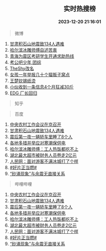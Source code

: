 <div align="center"><h2>实时热搜榜</h2><h4>2023-12-20 21:16:01</h4></div>

> 微博  

1. [甘肃积石山地震致134人遇难](https://s.weibo.com/weibo?q=%23%E7%94%98%E8%82%83%E7%A7%AF%E7%9F%B3%E5%B1%B1%E5%9C%B0%E9%9C%87%E8%87%B4134%E4%BA%BA%E9%81%87%E9%9A%BE%23&t=31&band_rank=1&Refer=top)<br />
2. [哈尔滨冰雕师傅自述苦衷](https://s.weibo.com/weibo?q=%23%E5%93%88%E5%B0%94%E6%BB%A8%E5%86%B0%E9%9B%95%E5%B8%88%E5%82%85%E8%87%AA%E8%BF%B0%E8%8B%A6%E8%A1%B7%23&t=31&band_rank=2&Refer=top)<br />
3. [青海为震区考研学生开通求助热线](https://s.weibo.com/weibo?q=%23%E9%9D%92%E6%B5%B7%E4%B8%BA%E9%9C%87%E5%8C%BA%E8%80%83%E7%A0%94%E5%AD%A6%E7%94%9F%E5%BC%80%E9%80%9A%E6%B1%82%E5%8A%A9%E7%83%AD%E7%BA%BF%23&t=31&band_rank=3&Refer=top)<br />
4. [考公吧少年 团综](https://s.weibo.com/weibo?q=%E8%80%83%E5%85%AC%E5%90%A7%E5%B0%91%E5%B9%B4%20%E5%9B%A2%E7%BB%BC&t=31&band_rank=4&Refer=top)<br />
5. [TheShy改名](https://s.weibo.com/weibo?q=%23TheShy%E6%94%B9%E5%90%8D%23&t=31&band_rank=5&Refer=top)<br />
6. [女孩一年举报几十个猫贩子窝点](https://s.weibo.com/weibo?q=%23%E5%A5%B3%E5%AD%A9%E4%B8%80%E5%B9%B4%E4%B8%BE%E6%8A%A5%E5%87%A0%E5%8D%81%E4%B8%AA%E7%8C%AB%E8%B4%A9%E5%AD%90%E7%AA%9D%E7%82%B9%23&t=31&band_rank=6&Refer=top)<br />
7. [王楚钦锡纸烫](https://s.weibo.com/weibo?q=%E7%8E%8B%E6%A5%9A%E9%92%A6%E9%94%A1%E7%BA%B8%E7%83%AB&t=31&band_rank=7&Refer=top)<br />
8. [小伙收到一条信息4个月狂减30斤](https://s.weibo.com/weibo?q=%23%E5%B0%8F%E4%BC%99%E6%94%B6%E5%88%B0%E4%B8%80%E6%9D%A1%E4%BF%A1%E6%81%AF4%E4%B8%AA%E6%9C%88%E7%8B%82%E5%87%8F30%E6%96%A4%23&t=31&band_rank=8&Refer=top)<br />
9. [EDG 厂长回归](https://s.weibo.com/weibo?q=EDG%20%E5%8E%82%E9%95%BF%E5%9B%9E%E5%BD%92&t=31&band_rank=9&Refer=top)<br />

> 知乎  


> 百度  

1. [中央农村工作会议在京召开](https://www.baidu.com/s?wd=%E4%B8%AD%E5%A4%AE%E5%86%9C%E6%9D%91%E5%B7%A5%E4%BD%9C%E4%BC%9A%E8%AE%AE%E5%9C%A8%E4%BA%AC%E5%8F%AC%E5%BC%80&sa=fyb_news&rsv_dl=fyb_news)<br />
2. [甘肃积石山地震致134人遇难](https://www.baidu.com/s?wd=%E7%94%98%E8%82%83%E7%A7%AF%E7%9F%B3%E5%B1%B1%E5%9C%B0%E9%9C%87%E8%87%B4134%E4%BA%BA%E9%81%87%E9%9A%BE&sa=fyb_news&rsv_dl=fyb_news)<br />
3. [震后第一夜一辆轿车里睡了8个人](https://www.baidu.com/s?wd=%E9%9C%87%E5%90%8E%E7%AC%AC%E4%B8%80%E5%A4%9C%E4%B8%80%E8%BE%86%E8%BD%BF%E8%BD%A6%E9%87%8C%E7%9D%A1%E4%BA%868%E4%B8%AA%E4%BA%BA&sa=fyb_news&rsv_dl=fyb_news)<br />
4. [各地多措并举应对寒潮保供电](https://www.baidu.com/s?wd=%E5%90%84%E5%9C%B0%E5%A4%9A%E6%8E%AA%E5%B9%B6%E4%B8%BE%E5%BA%94%E5%AF%B9%E5%AF%92%E6%BD%AE%E4%BF%9D%E4%BE%9B%E7%94%B5&sa=fyb_news&rsv_dl=fyb_news)<br />
5. [哈尔滨冰雕师傅：工人热饭都吃不上](https://www.baidu.com/s?wd=%E5%93%88%E5%B0%94%E6%BB%A8%E5%86%B0%E9%9B%95%E5%B8%88%E5%82%85%EF%BC%9A%E5%B7%A5%E4%BA%BA%E7%83%AD%E9%A5%AD%E9%83%BD%E5%90%83%E4%B8%8D%E4%B8%8A&sa=fyb_news&rsv_dl=fyb_news)<br />
6. [湖北最大超市被财务人员卷走2亿元](https://www.baidu.com/s?wd=%E6%B9%96%E5%8C%97%E6%9C%80%E5%A4%A7%E8%B6%85%E5%B8%82%E8%A2%AB%E8%B4%A2%E5%8A%A1%E4%BA%BA%E5%91%98%E5%8D%B7%E8%B5%B02%E4%BA%BF%E5%85%83&sa=fyb_news&rsv_dl=fyb_news)<br />
7. [人民网：面对游客不满冰城打了个样](https://www.baidu.com/s?wd=%E4%BA%BA%E6%B0%91%E7%BD%91%EF%BC%9A%E9%9D%A2%E5%AF%B9%E6%B8%B8%E5%AE%A2%E4%B8%8D%E6%BB%A1%E5%86%B0%E5%9F%8E%E6%89%93%E4%BA%86%E4%B8%AA%E6%A0%B7&sa=fyb_news&rsv_dl=fyb_news)<br />
8. [#好片正当燃#](https://www.baidu.com/s?wd=%23%E5%A5%BD%E7%89%87%E6%AD%A3%E5%BD%93%E7%87%83%23&sa=fyb_news&rsv_dl=fyb_news)<br />
9. [“砂涌现象”与余震无直接关系](https://www.baidu.com/s?wd=%E2%80%9C%E7%A0%82%E6%B6%8C%E7%8E%B0%E8%B1%A1%E2%80%9D%E4%B8%8E%E4%BD%99%E9%9C%87%E6%97%A0%E7%9B%B4%E6%8E%A5%E5%85%B3%E7%B3%BB&sa=fyb_news&rsv_dl=fyb_news)<br />

> 哔哩哔哩  

1. [中央农村工作会议在京召开](https://www.baidu.com/s?wd=%E4%B8%AD%E5%A4%AE%E5%86%9C%E6%9D%91%E5%B7%A5%E4%BD%9C%E4%BC%9A%E8%AE%AE%E5%9C%A8%E4%BA%AC%E5%8F%AC%E5%BC%80&sa=fyb_news&rsv_dl=fyb_news)<br />
2. [甘肃积石山地震致134人遇难](https://www.baidu.com/s?wd=%E7%94%98%E8%82%83%E7%A7%AF%E7%9F%B3%E5%B1%B1%E5%9C%B0%E9%9C%87%E8%87%B4134%E4%BA%BA%E9%81%87%E9%9A%BE&sa=fyb_news&rsv_dl=fyb_news)<br />
3. [震后第一夜一辆轿车里睡了8个人](https://www.baidu.com/s?wd=%E9%9C%87%E5%90%8E%E7%AC%AC%E4%B8%80%E5%A4%9C%E4%B8%80%E8%BE%86%E8%BD%BF%E8%BD%A6%E9%87%8C%E7%9D%A1%E4%BA%868%E4%B8%AA%E4%BA%BA&sa=fyb_news&rsv_dl=fyb_news)<br />
4. [各地多措并举应对寒潮保供电](https://www.baidu.com/s?wd=%E5%90%84%E5%9C%B0%E5%A4%9A%E6%8E%AA%E5%B9%B6%E4%B8%BE%E5%BA%94%E5%AF%B9%E5%AF%92%E6%BD%AE%E4%BF%9D%E4%BE%9B%E7%94%B5&sa=fyb_news&rsv_dl=fyb_news)<br />
5. [哈尔滨冰雕师傅：工人热饭都吃不上](https://www.baidu.com/s?wd=%E5%93%88%E5%B0%94%E6%BB%A8%E5%86%B0%E9%9B%95%E5%B8%88%E5%82%85%EF%BC%9A%E5%B7%A5%E4%BA%BA%E7%83%AD%E9%A5%AD%E9%83%BD%E5%90%83%E4%B8%8D%E4%B8%8A&sa=fyb_news&rsv_dl=fyb_news)<br />
6. [湖北最大超市被财务人员卷走2亿元](https://www.baidu.com/s?wd=%E6%B9%96%E5%8C%97%E6%9C%80%E5%A4%A7%E8%B6%85%E5%B8%82%E8%A2%AB%E8%B4%A2%E5%8A%A1%E4%BA%BA%E5%91%98%E5%8D%B7%E8%B5%B02%E4%BA%BF%E5%85%83&sa=fyb_news&rsv_dl=fyb_news)<br />
7. [人民网：面对游客不满冰城打了个样](https://www.baidu.com/s?wd=%E4%BA%BA%E6%B0%91%E7%BD%91%EF%BC%9A%E9%9D%A2%E5%AF%B9%E6%B8%B8%E5%AE%A2%E4%B8%8D%E6%BB%A1%E5%86%B0%E5%9F%8E%E6%89%93%E4%BA%86%E4%B8%AA%E6%A0%B7&sa=fyb_news&rsv_dl=fyb_news)<br />
8. [#好片正当燃#](https://www.baidu.com/s?wd=%23%E5%A5%BD%E7%89%87%E6%AD%A3%E5%BD%93%E7%87%83%23&sa=fyb_news&rsv_dl=fyb_news)<br />
9. [“砂涌现象”与余震无直接关系](https://www.baidu.com/s?wd=%E2%80%9C%E7%A0%82%E6%B6%8C%E7%8E%B0%E8%B1%A1%E2%80%9D%E4%B8%8E%E4%BD%99%E9%9C%87%E6%97%A0%E7%9B%B4%E6%8E%A5%E5%85%B3%E7%B3%BB&sa=fyb_news&rsv_dl=fyb_news)<br />
